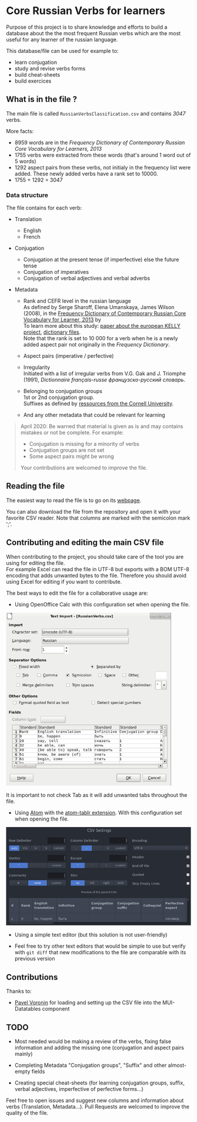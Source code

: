 # Core Russian Verbs for learners

Purpose of this project is to share knowledge and efforts to build a database about the the most frequent Russian verbs which are the most useful for any learner of the russian language.

This database/file can be used for example to:
- learn conjugation
- study and revise verbs forms
- build cheat-sheets
- build exercices

## What is in the file ?

The main file is called `RussianVerbsClassification.csv` and contains *3047* verbs.

More facts:
- 8959 words are in the *Frequency Dictionary of Contemporary Russian Core Vocabulary for Learners, 2013*
- 1755 verbs were extracted from these words (that's around 1 word out of 5 words)
- 1292 aspect pairs from these verbs, not initialy in the frequency list were added. These newly added verbs have a rank set to 10000.
- 1755 + 1292 = 3047


### Data structure

The file contains for each verb:

* Translation
  * English
  * French


* Conjugation
  * Conjugation at the present tense (if imperfective) else the future tense
  * Conjugation of imperatives
  * Conjugation of verbal adjectives and verbal adverbs


* Metadata
  * Rank and CEFR level in the russian language<br>
  As defined by Serge Sharoff, Elena Umanskaya, James Wilson (2008), in the [Frequency Dictionary of Contemporary Russian Core Vocabulary for Learner, 2013](http://corpus.leeds.ac.uk/serge/publications/2013-routledge-intro.pdf) by <br>
  To learn more about this study: [paper about the european KELLY project](http://corpus.leeds.ac.uk/serge/publications/2014-LREV-kelly.pdf), [dictionary files](http://corpus.leeds.ac.uk/serge/kelly/).<br>
  Note that the rank is set to 10 000 for a verb when he is a newly added aspect pair not originally in the *Frequency Dictionary*.

  * Aspect pairs (imperative / perfective)

  * Irregularity<br>
    Initiated with a list of irregular verbs from V.G. Gak and J. Triomphe (1991), *Dictionnaire français-russe французско-русский словарь*. 

  * Belonging to conjugation groups<br>
    1st or 2nd conjugation group.<br>
    Suffixes as defined by [ressources from the Cornell University](https://russian.cornell.edu/verbs/irgLinks.htm).

  * And any other metadata that could be relevant for learning


> April 2020: Be warned that material is given as is and may contains mistakes or not be complete. For example:
> - Conjugation is missing for a minority of verbs
> - Conjugation groups are not set
> - Some aspect pairs might be wrong
>
> Your contributions are welcomed to improve the file.


## Reading the file

The easiest way to read the file is to go on its [webpage](https://storkst.github.io/CoreRussianVerbs/).

You can also download the file from the repository and open it with your favorite CSV reader. Note that columns are marked with the semicolon mark ';'.


## Contributing and editing the main CSV file

When contributing to the project, you should take care of the tool you are using for editing the file.<br>
For example Excel can read the file in UTF-8 but exports with a BOM UTF-8 encoding that adds unwanted bytes to the file. Therefore you should avoid using Excel for editing if you want to contribute.

The best ways to edit the file for a collaborative usage are:
* Using OpenOffice Calc with this configuration set when opening the file.<br>
<img src="screenshots/LibreOffice-calc-configuration-at-opening.png" width="450">

It is important to not check Tab as it will add unwanted tabs throughout the file.


* Using [Atom](https://atom.io/) with the [atom-tablr extension](https://github.com/abe33/atom-tablr). With this configuration set when opening the file. <br>
<img src="screenshots/Atom-tablr-configuration-at-opening.png" width="700">

* Using a simple text editor (but this solution is not user-friendly)

* Feel free to try other text editors that would be simple to use but verify with `git diff` that new modifications to the file are comparable with its previous version


## Contributions

Thanks to:

* [Pavel Voronin](https://github.com/voroninp) for loading and setting up the CSV file into the MUI-Datatables component


## TODO
* Most needed would be making a review of the verbs, fixing false information and adding the missing one (conjugation and aspect pairs mainly)

* Completing Metadata "Conjugation groups", "Suffix" and other almost-empty fields

* Creating special cheat-sheets (for learning conjugation groups, suffix, verbal adjectives, imperfective of perfective forms...)


Feel free to open issues and suggest new columns and information about verbs (Translation, Metadata...). Pull Requests are welcomed to improve the quality of the file.
